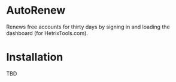 # AutoRenew
Renews free accounts for thirty days by signing in and loading the dashboard (for HetrixTools.com).

# Installation
TBD
